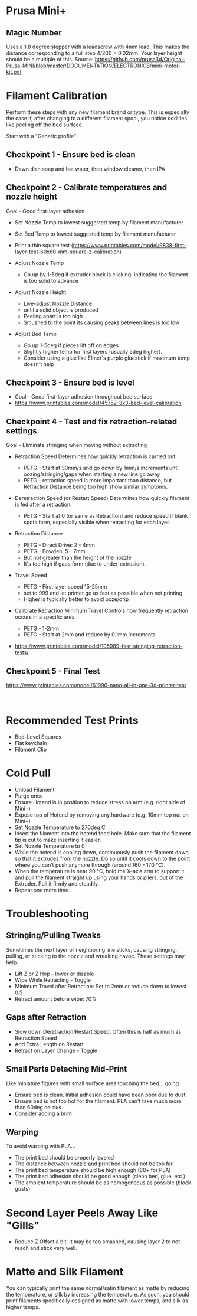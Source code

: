 # Prusa Mini+
## Magic Number
Uses a 1.8 degree stepper with a leadscrew with 4mm lead. This makes the distance corresponding to a full step 4/200 = 0.02mm. Your layer height should be a multiple of this.
Source: https://github.com/prusa3d/Original-Prusa-MINI/blob/master/DOCUMENTATION/ELECTRONICS/mini-motor-kit.pdf

# Filament Calibration
Perform these steps with any new filament brand or type. This is especially the case if, after changing to a different filament spool, you notice oddities like peeling off the bed surface.

Start with a "Generic profile"

## Checkpoint 1 - Ensure bed is clean
- Dawn dish soap and hot water, then window cleaner, then IPA

## Checkpoint 2 - Calibrate temperatures and nozzle height
Goal - Good first-layer adhesion

- Set Nozzle Temp to lowest suggested temp by filament manufacturer
- Set Bed Temp to lowest suggested temp by filament manufacturer  
- Print a thin square test (https://www.printables.com/model/9838-first-layer-test-60x60-mm-square-z-calibration)

- Adjust Nozzle Temp
  - Go up by 1-5deg if extruder block is clicking, indicating the filament is too solid to advance

- Adjust Nozzle Height
  - Live-adjust Nozzle Distance
  - until a solid object is produced
  - Peeling apart is too high
  - Smushed to the point its causing peaks between lines is too low

- Adjust Bed Temp
  - Go up 1-5deg if pieces lift off on edges
  - Slightly higher temp for first layers (usually 5deg higher).
  - Consider using a glue like Elmer's purple gluestick if maximum temp doesn't help

## Checkpoint 3 - Ensure bed is level
- Goal - Good first-layer adhesion throughout bed surface
- https://www.printables.com/model/45752-3x3-bed-level-calibration

## Checkpoint 4 - Test and fix retraction-related settings
Goal - Eliminate stringing when moving without extracting

- Retraction Speed
    Determines how quickly retraction is carried out.
  - PETG - Start at 30mm/s and go down by 1mm/s increments until oozing/stringing/gaps when starting a new line go away
  - PETG - retraction speed is more important than distance, but Retraction Distance being too high show similar symptoms.

- Deretraction Speed (or Restart Speed)
    Determines how quickly filament is fed after a retraction.
  - PETG - Start at 0 (or same as Retraction) and reduce speed if blank spots form, especially visible when retracting for each layer.

- Retraction Distance
  - PETG - Direct Drive: 2 - 4mm
  - PETG - Bowden: 5 - 7mm
  - But not greater than the height of the nozzle
  - It's too high if gaps form (due to under-extrusion).
  
- Travel Speed
  - PETG - First layer speed 15-25mm
  - set to 999 and let printer go as fast as possible when not printing
  - Higher is typically better to avoid ooze/drip

- Calibrate Retraction Minimum Travel
  Controls how frequently retraction occurs in a specific area.
  - PETG - 1-2mm
  - PETG - Start at 2mm and reduce by 0.1mm increments
- https://www.printables.com/model/105989-fast-stringing-retraction-tests/


## Checkpoint 5 - Final Test
https://www.printables.com/model/61996-nano-all-in-one-3d-printer-test

 

# Recommended Test Prints
- Bed-Level Squares
- Flat keychain
- Filament Clip


# Cold Pull
- Unload Filament
- Purge once
- Ensure Hotend is in position to reduce stress on arm (e.g. right side of Mini+)
- Expose top of Hotend by removing any hardware (e.g. 10mm top nut on Mini+)
- Set Nozzle Temperature to 270deg C
- Insert the filament into the hotend feed hole. Make sure that the filament tip is cut to make inserting it easier.
- Set Nozzle Temperature to 0
- While the hotend is cooling down, continuously push the filament down so that it extrudes from the nozzle. Do so until it cools down to the point where you can’t push anymore through (around 160 - 170 °C).
- When the temperature is near 90 °C, hold the X-axis arm to support it, and pull the filament straight up using your hands or pliers, out of the Extruder. Pull it firmly and steadily.
- Repeat one more time.

# Troubleshooting

## Stringing/Pulling Tweaks
Sometimes the next layer or neighboring line sticks, causing stringing, pulling, or sticking to the nozzle and wreaking havoc. These settings may help.
- Lift Z or Z Hop - lower or disable
- Wipe While Retracting - Toggle
- Minimum Travel after Retraction: Set to 2mm or reduce down to lowest 0.5
- Retract amount before wipe: 70%

## Gaps after Retraction
- Slow down Deretraction/Restart Speed. Often this is half as much as Retraction Speed
- Add Extra Length on Restart
- Retract on Layer Change - Toggle

## Small Parts Detaching Mid-Print
Like miniature figures with small surface area touching the bed... going 
- Ensure bed is clean. Initial adhesion could have been poor due to dust.
- Ensure bed is not too hot for the filament. PLA can't take much more than 60deg celsius.
- Consider adding a brim

## Warping
To avoid warping with PLA...
- The print bed should be properly leveled
- The distance between nozzle and print bed should not be too far
- The print bed temperature should be high enough (60+ for PLA)
- The print bed adhesion should be good enough (clean bed, glue, etc.)
- The ambient temperature should be as homogeneous as possible (block gusts)

# Second Layer Peels Away Like "Gills"
- Reduce Z Offset a bit. It may be too smashed, causing layer 2 to not reach and stick very well.

# Matte and Silk Filament
You can typically print the same normal/satin filament as matte by reducing the temperature, or silk by increasing the temperature. As such, you should print filaments specifically designed as matte with lower temps, and silk as higher temps.